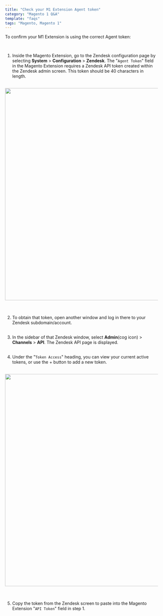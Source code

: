 ```yaml
---
title: "Check your M1 Extension Agent token"
category: "Magento 1 Q&A"
template: "faqs"
tags: "Magento, Magento 1"
---
```


To confirm your M1 Extension is using the correct Agent token:

<br>

1. Inside the Magento Extension, go to the Zendesk configuration page by selecting **System** > **Configuration** > **Zendesk**. The "`Agent Token`" field in the Magento Extension requires a Zendesk API token created within the Zendesk admin screen. This token should be 40 characters in length.
   <br/>
   <br/>

<center>
  <img class="border" src="/images/magento1-extension-agent-token-screenshot.png" data-canonical-src="/images/magento1-extension-agent-token-screenshot.png" width="700" />
</center>

<br/>
<br/>

2. To obtain that token, open another window and log in there to your Zendesk subdomain/account.
   <br/>
   <br/>

3) In the sidebar of that Zendesk window, select **Admin**(cog icon) > **Channels** > **API**. The Zendesk API page is displayed.
   <br/>
   <br/>

4) Under the "`Token Access`" heading, you can view your current active tokens, or use the + button to add a new token.
   <br/>
   <br/>

<center>
  <img class="border" src="/images/magento1-zendesk-agent-token-screenshot.png" data-canonical-src="/images/magento1-zendesk-agent-token-screenshot.png" width="700" />
</center>

<br/>
<br/>

5. Copy the token from the Zendesk screen to paste into the Magento Extension "`API Token`" field in step 1.
